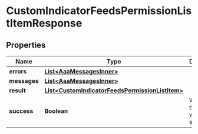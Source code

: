 

# CustomIndicatorFeedsPermissionListItemResponse


## Properties

| Name | Type | Description | Notes |
|------------ | ------------- | ------------- | -------------|
|**errors** | [**List&lt;AaaMessagesInner&gt;**](AaaMessagesInner.md) |  |  |
|**messages** | [**List&lt;AaaMessagesInner&gt;**](AaaMessagesInner.md) |  |  |
|**result** | [**List&lt;CustomIndicatorFeedsPermissionListItem&gt;**](CustomIndicatorFeedsPermissionListItem.md) |  |  |
|**success** | **Boolean** | Whether the API call was successful |  |



